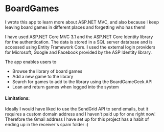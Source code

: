 # BoardGames
 I wrote this app to learn more about ASP.NET MVC, and also because I keep leaving board games in different places and forgetting who has them!
 
 I have used ASP.NET Core MVC 3.1 and the ASP.NET Core Identity library for the authentication. The data is stored in a SQL server database and is accessed using Entity Framework Core.
 I used the external login providers for Microsoft, Google and Facebook provided by the ASP Identity library.
 
 The app enables users to
 * Browse the library of board games
 * Add a new game to the library
 * Search for games to add to the library using the BoardGameGeek API
 * Loan and return games when logged into the system


#### Limitations:
Ideally I would have liked to use the SendGrid API to send emails, but it requires a custom domain address and I haven't paid up for one right now! Therefore the Gmail address I have set up for this project has a habit of ending up in the receiver's spam folder :(
